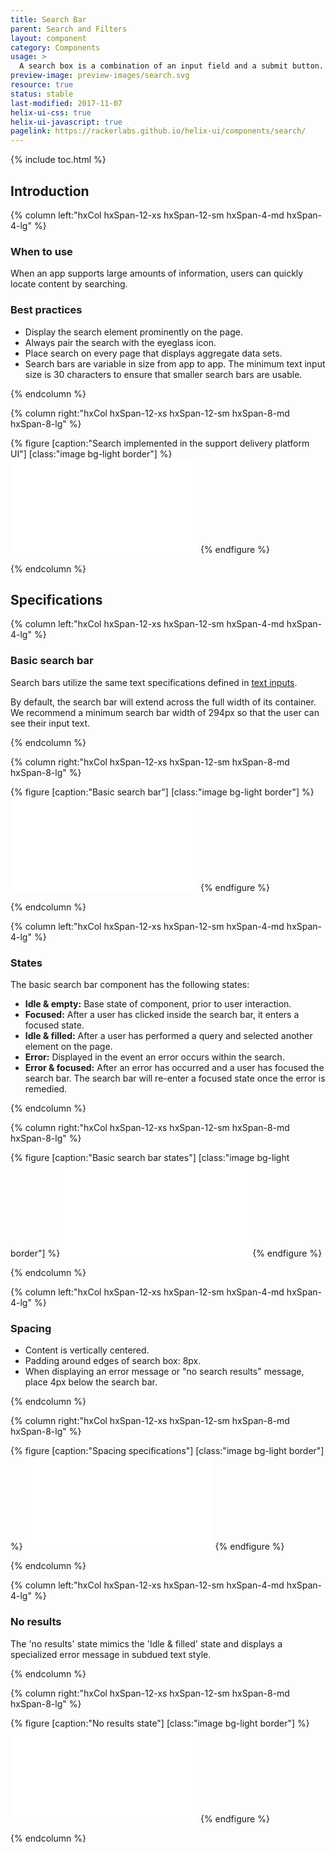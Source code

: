 ```yaml
---
title: Search Bar
parent: Search and Filters
layout: component
category: Components
usage: >
  A search box is a combination of an input field and a submit button. One may think that the search box doesn’t need a design; after all, it’s just two simple elements. But since the search box is one of the most frequently used design elements on content-heavy websites, its usability is critical.
preview-image: preview-images/search.svg
resource: true
status: stable
last-modified: 2017-11-07
helix-ui-css: true
helix-ui-javascript: true
pagelink: https://rackerlabs.github.io/helix-ui/components/search/
---
```


{% include toc.html %}

<section class="static-section" markdown="1">

## Introduction

<div class="hxRow" markdown="1">

{% column left:"hxCol hxSpan-12-xs hxSpan-12-sm hxSpan-4-md hxSpan-4-lg" %}

### When to use

When an app supports large amounts of information, users can quickly locate content by searching.

### Best practices

- Display the search element prominently on the page.
- Always pair the search with the eyeglass icon.
- Place search on every page that displays aggregate data sets.
- Search bars are variable in size from app to app. The minimum text input size is 30 characters to ensure that smaller search bars are usable.

{% endcolumn %}

{% column right:"hxCol hxSpan-12-xs hxSpan-12-sm hxSpan-8-md hxSpan-8-lg" %}

{% figure [caption:"Search implemented in the support delivery platform UI"] [class:"image bg-light border"] %}
<embed src="{{site.url}}/assets/images/components/search-and-filters/search-bar/search-hero.svg"/>
{% endfigure %}

{% endcolumn %}

</div>

</section>

<!--- End of Usage section --->


<section class="static-section" markdown="1">

## Specifications

<div class="hxRow" markdown="1">

{% column left:"hxCol hxSpan-12-xs hxSpan-12-sm hxSpan-4-md hxSpan-4-lg" %}

### Basic search bar

Search bars utilize the same text specifications defined in [text inputs]({{site.baseurl}}/components/text-input.html).

By default, the search bar will extend across the full width of its container. We recommend a minimum search bar width of 294px so that the user can see their input text.

{% endcolumn %}

{% column right:"hxCol hxSpan-12-xs hxSpan-12-sm hxSpan-8-md hxSpan-8-lg" %}

{% figure [caption:"Basic search bar"] [class:"image bg-light border"] %}
<embed src="{{site.url}}/assets/images/components/search-and-filters/search-bar/search-basic.svg"/>
{% endfigure %}

{% endcolumn %}

</div>

</section>

<section class="static-section" markdown="1">

<div class="hxRow" markdown="1">

{% column left:"hxCol hxSpan-12-xs hxSpan-12-sm hxSpan-4-md hxSpan-4-lg" %}

### States

The basic search bar component has the following states:

- **Idle & empty:** Base state of component, prior to user interaction.
- **Focused:** After a user has clicked inside the search bar, it enters a focused state.
- **Idle & filled:** After a user has performed a query and selected another element on the page.
- **Error:** Displayed in the event an error occurs within the search.
- **Error & focused:** After an error has occurred and a user has focused the search bar. The search bar will re-enter a focused state once the error is remedied.

{% endcolumn %}

{% column right:"hxCol hxSpan-12-xs hxSpan-12-sm hxSpan-8-md hxSpan-8-lg" %}

{% figure [caption:"Basic search bar states"] [class:"image bg-light border"] %}
<embed src="{{site.url}}/assets/images/components/search-and-filters/search-bar/search-states.svg"/>
{% endfigure %}

{% endcolumn %}

</div>

</section>

<section class="static-section" markdown="1">

<div class="hxRow" markdown="1">

{% column left:"hxCol hxSpan-12-xs hxSpan-12-sm hxSpan-4-md hxSpan-4-lg" %}

### Spacing

- Content is vertically centered.
- Padding around edges of search box: 8px.
- When displaying an error message or "no search results" message, place 4px below the search bar.

{% endcolumn %}

{% column right:"hxCol hxSpan-12-xs hxSpan-12-sm hxSpan-8-md hxSpan-8-lg" %}

{% figure [caption:"Spacing specifications"] [class:"image bg-light border"] %}
<embed src="{{site.url}}/assets/images/components/search-and-filters/search-bar/search-spacing.svg"/>
{% endfigure %}

{% endcolumn %}

</div>

</section>

<section class="static-section" markdown="1">

<div class="hxRow" markdown="1">

{% column left:"hxCol hxSpan-12-xs hxSpan-12-sm hxSpan-4-md hxSpan-4-lg" %}

### No results

The 'no results' state mimics the 'Idle & filled' state and displays a specialized error message in subdued text style.

{% endcolumn %}

{% column right:"hxCol hxSpan-12-xs hxSpan-12-sm hxSpan-8-md hxSpan-8-lg" %}

{% figure [caption:"No results state"] [class:"image bg-light border"] %}
<embed src="{{site.url}}/assets/images/components/search-and-filters/search-bar/search-no-results.svg"/>
{% endfigure %}

{% endcolumn %}

</div>

</section>

